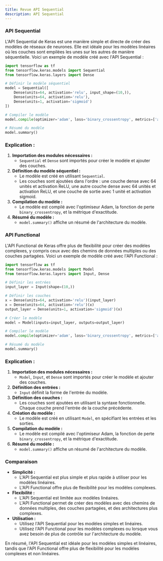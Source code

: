 ```yaml
---
title: Revue API Sequential
description: API Sequential
---
```


### API Sequential

L'API Sequential de Keras est une manière simple et directe de créer des modèles de réseaux de neurones. Elle est idéale pour les modèles linéaires où les couches sont empilées les unes sur les autres de manière séquentielle. Voici un exemple de modèle créé avec l'API Sequential :

```python
import tensorflow as tf
from tensorflow.keras.models import Sequential
from tensorflow.keras.layers import Dense

# Définir le modèle séquentiel
model = Sequential([
    Dense(units=64, activation='relu', input_shape=(10,)),
    Dense(units=64, activation='relu'),
    Dense(units=1, activation='sigmoid')
])

# Compiler le modèle
model.compile(optimizer='adam', loss='binary_crossentropy', metrics=['accuracy'])

# Résumé du modèle
model.summary()

```

### Explication :

1. **Importation des modules nécessaires :**
   - `Sequential` et `Dense` sont importés pour créer le modèle et ajouter des couches.
2. **Définition du modèle séquentiel :**
   - Le modèle est créé en utilisant `Sequential`.
   - Les couches sont ajoutées dans l'ordre : une couche dense avec 64 unités et activation ReLU, une autre couche dense avec 64 unités et activation ReLU, et une couche de sortie avec 1 unité et activation sigmoid.
3. **Compilation du modèle :**
   - Le modèle est compilé avec l'optimiseur Adam, la fonction de perte `binary_crossentropy`, et la métrique d'exactitude.
4. **Résumé du modèle :**
   - `model.summary()` affiche un résumé de l'architecture du modèle.

### API Functional

L'API Functional de Keras offre plus de flexibilité pour créer des modèles complexes, y compris ceux avec des chemins de données multiples ou des couches partagées. Voici un exemple de modèle créé avec l'API Functional :

```python
import tensorflow as tf
from tensorflow.keras.models import Model
from tensorflow.keras.layers import Input, Dense

# Définir les entrées
input_layer = Input(shape=(10,))

# Définir les couches
x = Dense(units=64, activation='relu')(input_layer)
x = Dense(units=64, activation='relu')(x)
output_layer = Dense(units=1, activation='sigmoid')(x)

# Créer le modèle
model = Model(inputs=input_layer, outputs=output_layer)

# Compiler le modèle
model.compile(optimizer='adam', loss='binary_crossentropy', metrics=['accuracy'])

# Résumé du modèle
model.summary()

```

### Explication :

1. **Importation des modules nécessaires :**
   - `Model`, `Input`, et `Dense` sont importés pour créer le modèle et ajouter des couches.
2. **Définition des entrées :**
   - `Input` définit la forme de l'entrée du modèle.
3. **Définition des couches :**
   - Les couches sont ajoutées en utilisant la syntaxe fonctionnelle. Chaque couche prend l'entrée de la couche précédente.
4. **Création du modèle :**
   - Le modèle est créé en utilisant `Model`, en spécifiant les entrées et les sorties.
5. **Compilation du modèle :**
   - Le modèle est compilé avec l'optimiseur Adam, la fonction de perte `binary_crossentropy`, et la métrique d'exactitude.
6. **Résumé du modèle :**
   - `model.summary()` affiche un résumé de l'architecture du modèle.

### Comparaison

- **Simplicité :**
  - L'API Sequential est plus simple et plus rapide à utiliser pour les modèles linéaires.
  - L'API Functional offre plus de flexibilité pour les modèles complexes.
- **Flexibilité :**
  - L'API Sequential est limitée aux modèles linéaires.
  - L'API Functional permet de créer des modèles avec des chemins de données multiples, des couches partagées, et des architectures plus complexes.
- **Utilisation :**
  - Utilisez l'API Sequential pour les modèles simples et linéaires.
  - Utilisez l'API Functional pour les modèles complexes ou lorsque vous avez besoin de plus de contrôle sur l'architecture du modèle.

En résumé, l'API Sequential est idéale pour les modèles simples et linéaires, tandis que l'API Functional offre plus de flexibilité pour les modèles complexes et non linéaires.
